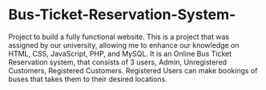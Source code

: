 # Bus-Ticket-Reservation-System-
Project to build a fully functional website.
This is a project that was assigned by our university, allowing me to enhance our knowledge on HTML, CSS, JavaScript, PHP, and MySQL. It is an Online Bus Ticket Reservation system, that consists of 3 users, Admin, Unregistered Customers, Registered Customers. Registered Users can make bookings of buses that takes them to their desired locations.
